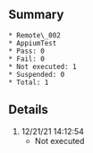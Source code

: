 ## Summary
	* Remote\_002
	* AppiumTest
	* Pass: 0
	* Fail: 0
	* Not executed: 1
	* Suspended: 0
	* Total: 1
## Details
1. 12/21/21 14:12:54
	* Not executed
